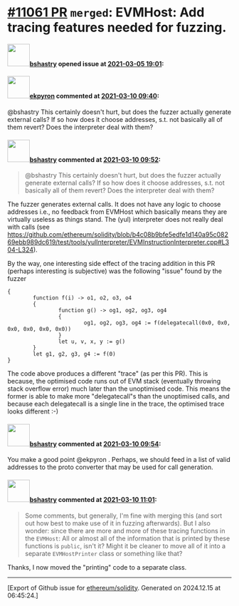 # [\#11061 PR](https://github.com/ethereum/solidity/pull/11061) `merged`: EVMHost: Add tracing features needed for fuzzing.

#### <img src="https://avatars.githubusercontent.com/u/2388185?v=4" width="50">[bshastry](https://github.com/bshastry) opened issue at [2021-03-05 19:01](https://github.com/ethereum/solidity/pull/11061):



#### <img src="https://avatars.githubusercontent.com/u/1347491?v=4" width="50">[ekpyron](https://github.com/ekpyron) commented at [2021-03-10 09:40](https://github.com/ethereum/solidity/pull/11061#issuecomment-795159425):

@bshastry This certainly doesn't hurt, but does the fuzzer actually generate external calls? If so how does it choose addresses, s.t. not basically all of them revert? Does the interpreter deal with them?

#### <img src="https://avatars.githubusercontent.com/u/2388185?v=4" width="50">[bshastry](https://github.com/bshastry) commented at [2021-03-10 09:52](https://github.com/ethereum/solidity/pull/11061#issuecomment-795172397):

> @bshastry This certainly doesn't hurt, but does the fuzzer actually generate external calls? If so how does it choose addresses, s.t. not basically all of them revert? Does the interpreter deal with them?

The fuzzer generates external calls. It does not have any logic to choose addresses i.e., no feedback from EVMHost which basically means they are virtually useless as things stand. The (yul) interpreter does not really deal with calls (see https://github.com/ethereum/solidity/blob/b4c08b9bfe5edfe1d140a95c08269ebb989dc619/test/tools/yulInterpreter/EVMInstructionInterpreter.cpp#L304-L324).

By the way, one interesting side effect of the tracing addition in this PR (perhaps interesting is subjective) was the following "issue" found by the fuzzer

```
{
        function f(i) -> o1, o2, o3, o4
        {
                function g() -> og1, og2, og3, og4
                {
                        og1, og2, og3, og4 := f(delegatecall(0x0, 0x0, 0x0, 0x0, 0x0, 0x0))
                }
                let u, v, x, y := g()
        }
        let g1, g2, g3, g4 := f(0)
}
```

The code above produces a different "trace" (as per this PR). This is because, the optimised code runs out of EVM stack (eventually throwing stack overflow error) much later than the unoptimised code. This means the former is able to make more "delegatecall"s than the unoptimised calls, and because each delegatecall is a single line in the trace, the optimised trace looks different :-)

#### <img src="https://avatars.githubusercontent.com/u/2388185?v=4" width="50">[bshastry](https://github.com/bshastry) commented at [2021-03-10 09:54](https://github.com/ethereum/solidity/pull/11061#issuecomment-795174947):

You make a good point @ekpyron . Perhaps, we should feed in a list of valid addresses to the proto converter that may be used for call generation.

#### <img src="https://avatars.githubusercontent.com/u/2388185?v=4" width="50">[bshastry](https://github.com/bshastry) commented at [2021-03-10 11:01](https://github.com/ethereum/solidity/pull/11061#issuecomment-795250882):

> Some comments, but generally, I'm fine with merging this (and sort out how best to make use of it in fuzzing afterwards).
> But I also wonder: since there are more and more of these tracing functions in the `EVMHost`:
> All or almost all of the information that is printed by these functions is `public`, isn't it?
> Might it be cleaner to move all of it into a separate `EVMHostPrinter` class or something like that?

Thanks, I now moved the "printing" code to a separate class.


-------------------------------------------------------------------------------



[Export of Github issue for [ethereum/solidity](https://github.com/ethereum/solidity). Generated on 2024.12.15 at 06:45:24.]
